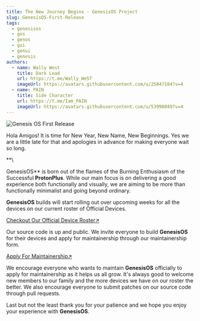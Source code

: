 ```yaml
---
title: The New Journey Begins - GenesisOS Project
slug: GenesisOS-First-Release
tags:
  - genesisos
  - gos
  - genos
  - gui
  - genui
  - genesis
authors:
  - name: Wally West
    title: Dark Lead
    url: https://t.me/Wally_We5T
    imageUrl: https://avatars.githubusercontent.com/u/25847184?v=4
  - name: PAIN
    title: Side Character
    url: https://t.me/Iam_PAIN
    imageUrl: https://avatars.githubusercontent.com/u/53990049?v=4
---
```

![Genesis OS First Release](/img/banner.png "GOS First Banner")

<!--StartFragment-->

Hola Amigos! It is time for New Year, New Name, New Beginnings. Yes we are a little late for that and apologies in advance for making everyone wait so long.

<!-- truncate -->**\
GenesisOS** is born out of the flames of the Burning Enthusiasm of the Successful **ProtonPlus**. While our main focus is on delivering a good experience both functionally and visually, we are aiming to be more than functionally minimalist and going beyond ordinary.



**GenesisOS** builds will start rolling out over upcoming weeks for all the devices on our current roster of Official Devices.



[Checkout Our Official Device Roster↗](https://www.genesisos.dev/devices)

Our source code is up and public. We invite everyone to build **GenesisOS** for their devices and apply for maintainership through our maintainership form.



[Apply For Maintainership↗](https://docs.google.com/forms/d/e/1FAIpQLSfO8yUMb9c_Ra--Ytj-wgOz-3g86p61B1PZX1j7YTIwiYm8FQ/viewform?pli=1)



We encourage everyone who wants to maintain **GenesisOS** officially to apply for maintainership as it helps us all grow. It's always good to welcome new members to our family and the more devices we have on our roster the better. We also encourage everyone to submit patches on our source code through pull requests.



Last but not the least thank you for your patience and we hope you enjoy your experience with **GenesisOS**.



<!--EndFragment-->